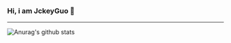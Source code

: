 ### Hi, i am JckeyGuo 👋

---

![Anurag's github stats](https://github-readme-stats.vercel.app/api?username=JackeyGuo&show_icons=true&theme=cobalt)

